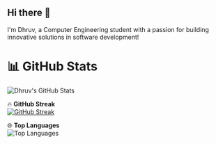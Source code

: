 ## Hi there 👋

I'm Dhruv, a Computer Engineering student with a passion for building innovative solutions in software development!

# 📊 GitHub Stats  

![Dhruv's GitHub Stats](https://github-readme-stats.vercel.app/api?username=dhruvds12&show_icons=true&theme=tokyonight)  

🔥 **GitHub Streak**  
[![GitHub Streak](https://streak-stats.demolab.com/?user=dhruvds12&theme=github-dark-blue)](https://git.io/streak-stats)


 🌐 **Top Languages**  
![Top Languages](https://github-readme-stats.vercel.app/api/top-langs/?username=dhruvds12&exclude_repo=hlp24_tick3&hide=css,html,shaderlab,HLSL&layout=compact&theme=tokyonight) 

<!--
**dhruvds12/dhruvds12** is a ✨ _special_ ✨ repository because its `README.md` (this file) appears on your GitHub profile.

Here are some ideas to get you started:

- 🔭 I’m currently working on ...
- 🌱 I’m currently learning ...
- 👯 I’m looking to collaborate on ...
- 🤔 I’m looking for help with ...
- 💬 Ask me about ...
- 📫 How to reach me: ...
- 😄 Pronouns: ...
- ⚡ Fun fact: ...
-->
